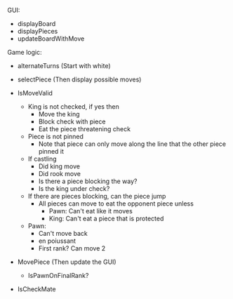 GUI:
- displayBoard
- displayPieces
- updateBoardWithMove

Game logic:
- alternateTurns (Start with white)
- selectPiece (Then display possible moves)

- IsMoveValid
	- King is not checked, if yes then
		- Move the king
		- Block check with piece
		- Eat the piece threatening check
	- Piece is not pinned
		- Note that piece can only move along the line that the other piece pinned it
	- If castling
		- Did king move
		- Did rook move
		- Is there a piece blocking the way?
		- Is the king under check?
	- If there are pieces blocking, can the piece jump
		- All pieces can move to eat the opponent piece unless
			- Pawn: Can't eat like it moves
			- King: Can't eat a piece that is protected
	- Pawn:
		- Can't move back
		- en poiussant
		- First rank? Can move 2 
- MovePiece (Then update the GUI)
	- IsPawnOnFinalRank?
- IsCheckMate
